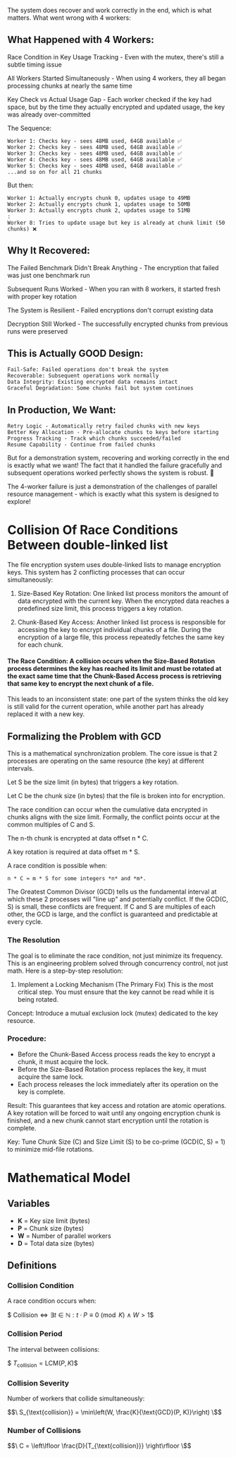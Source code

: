The system does recover and work correctly in the end, which is what matters. What went wrong with 4 workers:

## What Happened with 4 Workers:
Race Condition in Key Usage Tracking - Even with the mutex, there's still a subtle timing issue

All Workers Started Simultaneously - When using 4 workers, they all began processing chunks at nearly the same time

Key Check vs Actual Usage Gap - Each worker checked if the key had space, but by the time they actually encrypted and updated usage, the key was already over-committed

The Sequence:
```
Worker 1: Checks key - sees 48MB used, 64GB available ✅
Worker 2: Checks key - sees 48MB used, 64GB available ✅
Worker 3: Checks key - sees 48MB used, 64GB available ✅
Worker 4: Checks key - sees 48MB used, 64GB available ✅
Worker 5: Checks key - sees 48MB used, 64GB available ✅
...and so on for all 21 chunks
```

But then:
```
Worker 1: Actually encrypts chunk 0, updates usage to 49MB
Worker 2: Actually encrypts chunk 1, updates usage to 50MB
Worker 3: Actually encrypts chunk 2, updates usage to 51MB
:
Worker 8: Tries to update usage but key is already at chunk limit (50 chunks) ❌
```

## Why It Recovered:
The Failed Benchmark Didn't Break Anything - The encryption that failed was just one benchmark run

Subsequent Runs Worked - When you ran with 8 workers, it started fresh with proper key rotation

The System is Resilient - Failed encryptions don't corrupt existing data

Decryption Still Worked - The successfully encrypted chunks from previous runs were preserved

## This is Actually GOOD Design:
```
Fail-Safe: Failed operations don't break the system
Recoverable: Subsequent operations work normally
Data Integrity: Existing encrypted data remains intact
Graceful Degradation: Some chunks fail but system continues
```

## In Production, We Want:
```
Retry Logic - Automatically retry failed chunks with new keys
Better Key Allocation - Pre-allocate chunks to keys before starting
Progress Tracking - Track which chunks succeeded/failed
Resume Capability - Continue from failed chunks
```

But for a demonstration system, recovering and working correctly in the end is exactly what we want! The fact that it handled the failure gracefully and subsequent operations worked perfectly shows the system is robust. 🎉

The 4-worker failure is just a demonstration of the challenges of parallel resource management - which is exactly what this system is designed to explore!


# Collision Of Race Conditions Between double-linked list
The file encryption system uses double-linked lists to manage encryption keys. This system has 2 conflicting processes that can occur simultaneously:

1. Size-Based Key Rotation: One linked list process monitors the amount of data encrypted with the current key. When the encrypted data reaches a predefined size limit, this process triggers a key rotation.

2. Chunk-Based Key Access: Another linked list process is responsible for accessing the key to encrypt individual chunks of a file. During the encryption of a large file, this process repeatedly fetches the same key for each chunk.

#### The Race Condition: A collision occurs when the Size-Based Rotation process determines the key has reached its limit and must be rotated at the exact same time that the Chunk-Based Access process is retrieving that same key to encrypt the next chunk of a file.

This leads to an inconsistent state: one part of the system thinks the old key is still valid for the current operation, while another part has already replaced it with a new key.

## Formalizing the Problem with GCD
This is a mathematical synchronization problem. The core issue is that 2 processes are operating on the same resource (the key) at different intervals.

Let S be the size limit (in bytes) that triggers a key rotation.

Let C be the chunk size (in bytes) that the file is broken into for encryption.

The race condition can occur when the cumulative data encrypted in chunks aligns with the size limit. Formally, the conflict points occur at the common multiples of C and S.

The n-th chunk is encrypted at data offset n * C.

A key rotation is required at data offset m * S.

A race condition is possible when:
```
n * C ≈ m * S for some integers *n* and *m*.
```

The Greatest Common Divisor (GCD) tells us the fundamental interval at which these 2 processes will "line up" and potentially conflict. If the GCD(C, S) is small, these conflicts are frequent. If C and S are multiples of each other, the GCD is large, and the conflict is guaranteed and predictable at every cycle.

### The Resolution
The goal is to eliminate the race condition, not just minimize its frequency. This is an engineering problem solved through concurrency control, not just math. Here is a step-by-step resolution:

1. Implement a Locking Mechanism (The Primary Fix)
This is the most critical step. You must ensure that the key cannot be read while it is being rotated.

Concept: Introduce a mutual exclusion lock (mutex) dedicated to the key resource.

### Procedure:

- Before the Chunk-Based Access process reads the key to encrypt a chunk, it must acquire the lock.
- Before the Size-Based Rotation process replaces the key, it must acquire the same lock.
- Each process releases the lock immediately after its operation on the key is complete.

Result: This guarantees that key access and rotation are atomic operations. A key rotation will be forced to wait until any ongoing encryption chunk is finished, and a new chunk cannot start encryption until the rotation is complete.

Key: Tune Chunk Size (C) and Size Limit (S) to be co-prime (GCD(C, S) = 1) to minimize mid-file rotations.

# Mathematical Model

## Variables
- **K** = Key size limit (bytes)
- **P** = Chunk size (bytes)
- **W** = Number of parallel workers
- **D** = Total data size (bytes)

## Definitions

### Collision Condition
A race condition occurs when:

$$\
\text{Collision} \iff \exists t \in \mathbb{N}: t \cdot P \equiv 0 \pmod{K} \ \wedge \ W > 1
\$$

### Collision Period
The interval between collisions:

$$\
T_{\text{collision}} = \text{LCM}(P, K)
\$$

### Collision Severity
Number of workers that collide simultaneously:

$$\
S_{\text{collision}} = \min\left(W, \frac{K}{\text{GCD}(P, K)}\right)
\$$

### Number of Collisions

$$\
C = \left\lfloor \frac{D}{T_{\text{collision}}} \right\rfloor
\$$

